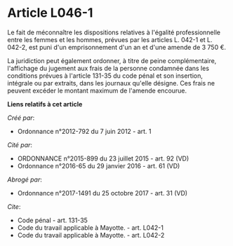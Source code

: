 # Article L046-1

Le fait de méconnaître les dispositions relatives à l'égalité professionnelle entre les femmes et les hommes, prévues par les
articles L. 042-1 et L. 042-2, est puni d'un emprisonnement d'un an et d'une amende de 3 750 €. 

La juridiction peut également ordonner, à titre de peine complémentaire, l'affichage du jugement aux frais de la personne
condamnée dans les conditions prévues à l'article 131-35 du code pénal et son insertion, intégrale ou par extraits, dans les
journaux qu'elle désigne. Ces frais ne peuvent excéder le montant maximum de l'amende encourue.

**Liens relatifs à cet article**

_Créé par_:

  - Ordonnance n°2012-792 du 7 juin 2012 - art. 1

_Cité par_:

  - ORDONNANCE n°2015-899 du 23 juillet 2015 - art. 92 (VD)
  - Ordonnance n°2016-65 du 29 janvier 2016 - art. 61 (VD)

_Abrogé par_:

  - Ordonnance n°2017-1491 du 25 octobre 2017 - art. 31 (VD)

_Cite_:

  - Code pénal - art. 131-35
  - Code du travail applicable à Mayotte. - art. L042-1
  - Code du travail applicable à Mayotte. - art. L042-2
